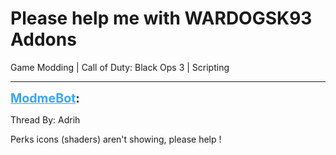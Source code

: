 # Please help me with WARDOGSK93 Addons
Game Modding | Call of Duty: Black Ops 3 | Scripting

---
<strong style="font-size: 1.4em;"><span style="text-decoration: underline;text-decoration-color: #34a7f9;"><span style="color:#34a7f9;">ModmeBot</span></span>:</strong>

<p>Thread By: Adrih<br /><p style="text-align:left;">Perks icons (shaders) aren&#39;t showing, please help !</p></p>
